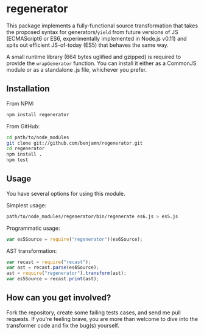 regenerator
===

This package implements a fully-functional source transformation that
takes the proposed syntax for generators/`yield` from future versions of
JS (ECMAScript6 or ES6, experimentally implemented in Node.js v0.11) and
spits out efficient JS-of-today (ES5) that behaves the same way.

A small runtime library (664 bytes uglified and gzipped) is required to
provide the `wrapGenerator` function. You can install it either as a
CommonJS module or as a standalone .js file, whichever you prefer.

Installation
---

From NPM:
```sh
npm install regenerator
```

From GitHub:
```sh
cd path/to/node_modules
git clone git://github.com/benjamn/regenerator.git
cd regenerator
npm install .
npm test
```

Usage
---

You have several options for using this module.

Simplest usage:
```sh
path/to/node_modules/regenerator/bin/regenerate es6.js > es5.js
```

Programmatic usage:
```js
var es5Source = require("regenerator")(es6Source);
```

AST transformation:
```js
var recast = require("recast");
var ast = recast.parse(es6Source);
ast = require("regenerator").transform(ast);
var es5Source = recast.print(ast);
```

How can you get involved?
---

Fork the repository, create some failing tests cases, and send me pull
requests. If you're feeling brave, you are more than welcome to dive into
the transformer code and fix the bug(s) yourself.
